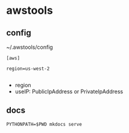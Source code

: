 # awstools

## config
~/.awstools/config 

```
[aws]

region=us-west-2


```

* region
* useIP: PublicIpAddress or PrivateIpAddress

## docs

```
PYTHONPATH=$PWD mkdocs serve
```